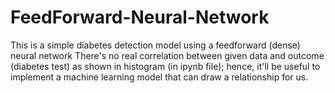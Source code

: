 # FeedForward-Neural-Network
This is a simple diabetes detection model using a feedforward (dense) neural network
There's no real correlation between given data and outcome (diabetes test) as shown in histogram (in ipynb file); hence, it'll be useful to implement a machine learning model that can draw a relationship for us.
